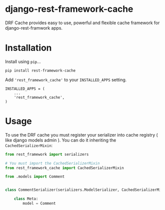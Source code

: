 # django-rest-framework-cache
DRF Cache provides easy to use, powerful and flexible cache framework for django-rest-framwork apps.


# Installation

Install using `pip`...

    pip install rest-framework-cache

Add `'rest_framework_cache'` to your `INSTALLED_APPS` setting.

    INSTALLED_APPS = (
        ...
        'rest_framework_cache',
    )


# Usage

To use the DRF cache you must register your serializer into cache registry ( like django models admin ). You can do it inheriting the `CachedSerializerMixin`:

```python
from rest_framework import serializers

# You must import the CachedSerializerMixin
from rest_framework_cache import CachedSerializerMixin

from .models import Comment


class CommentSerializer(serializers.ModelSerializer, CachedSerializerMixin):

    class Meta:
        model = Comment

```
